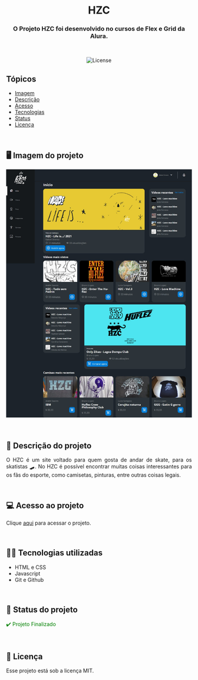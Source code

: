 <h1 align="center">HZC</h1>

<h3 align="center">O Projeto HZC foi desenvolvido no cursos de Flex e Grid da Alura.</h3>

<br>

<p align="center">
  <img alt="License" src="https://img.shields.io/static/v1?label=license&message=MIT&color=49AA26&labelColor=000000">
</p>

## Tópicos
- [Imagem](#img)
- [Descrição](#desc)
- [Acesso](#acesso)
- [Tecnologias](#tech)
- [Status](#status)
- [Licença](#license)

<br>

<h2 id="img">🖥️ Imagem do projeto</h2>

<p align="center">
    <img src=".github/preview.jpg" alt="Print Home da HZC">
</p>

<br>

<h2 id="desc">💌 Descrição do projeto</h2>

<p align="justify">
    O HZC é um site voltado para quem gosta de andar de skate, para os skatistas 🛹. No HZC é possível encontrar muitas coisas interessantes para os fãs do esporte, como camisetas, pinturas, entre outras coisas legais.
</p>

<br>

<h2 id="acesso">💻 Acesso ao projeto</h2>

Clique [aqui](https://fel1324.github.io/HZC/) para acessar o projeto.

<br>

<h2 id="tech">🐱‍💻 Tecnologias utilizadas</h2>

* HTML e CSS
* Javascript
* Git e Github

<br>

<h2 id="status">🎴 Status do projeto</h2>

<p style="color: green">✔️ Projeto Finalizado</p>

<br>

<h2 id="license">📇 Licença</h2>

Esse projeto está sob a licença MIT.
